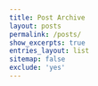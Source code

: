 ```yaml
---
title: Post Archive
layout: posts
permalink: /posts/
show_excerpts: true
entries_layout: list
sitemap: false
exclude: 'yes'
---
```

